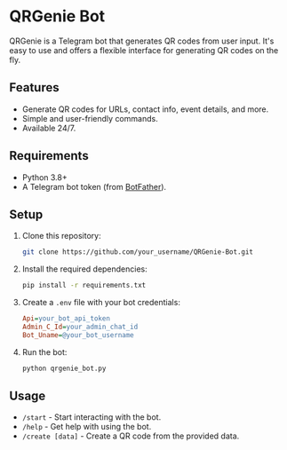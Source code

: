 # QRGenie Bot

QRGenie is a Telegram bot that generates QR codes from user input. It's easy to use and offers a flexible interface for generating QR codes on the fly.

## Features
- Generate QR codes for URLs, contact info, event details, and more.
- Simple and user-friendly commands.
- Available 24/7.

## Requirements
- Python 3.8+
- A Telegram bot token (from [BotFather](https://core.telegram.org/bots#botfather)).

## Setup

1. Clone this repository:
   ```bash
   git clone https://github.com/your_username/QRGenie-Bot.git
   ```

2. Install the required dependencies:
   ```bash
   pip install -r requirements.txt
   ```

3. Create a `.env` file with your bot credentials:
   ```ini
   Api=your_bot_api_token
   Admin_C_Id=your_admin_chat_id
   Bot_Uname=@your_bot_username
   ```

4. Run the bot:
   ```bash
   python qrgenie_bot.py
   ```

## Usage
- `/start` - Start interacting with the bot.
- `/help` - Get help with using the bot.
- `/create [data]` - Create a QR code from the provided data.
